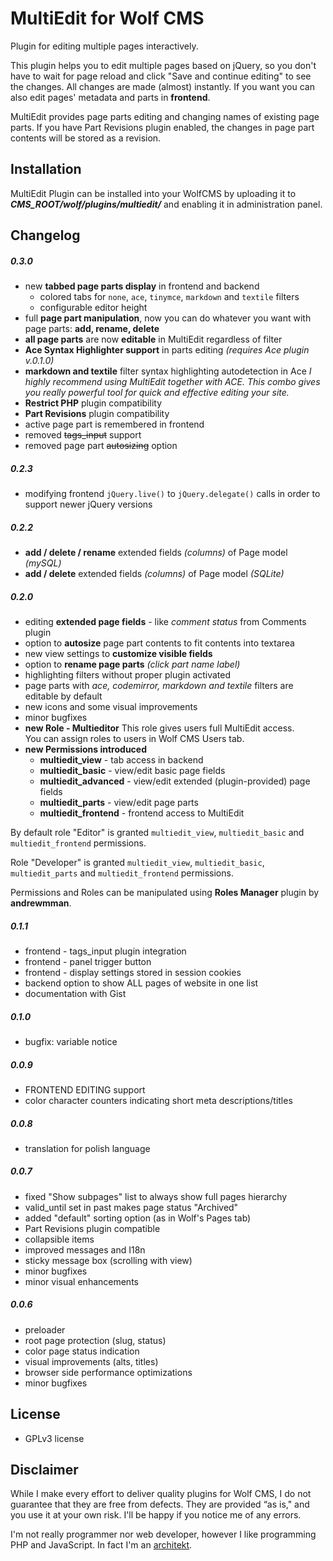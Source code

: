 MultiEdit for Wolf CMS
======================

Plugin for editing multiple pages interactively.

This plugin helps you to edit multiple pages based on jQuery, so you don't have to wait for page reload and click "Save and continue editing" to see the changes.  All changes are made (almost) instantly. If you want you can also edit pages' metadata and parts in **frontend**.

MultiEdit provides page parts editing and changing names of existing page parts. If you have Part Revisions plugin enabled, the changes in page part contents will be stored as a revision.

Installation
------------

MultiEdit Plugin can be installed into your WolfCMS by uploading it to ***CMS_ROOT/wolf/plugins/multiedit/*** and enabling it in administration panel.

Changelog
---------

##### 0.3.0

- new **tabbed page parts display** in frontend and backend
  - colored tabs for `none`, `ace`, `tinymce`, `markdown` and `textile` filters
  - configurable editor height
- full **page part manipulation**, now you can do whatever you want with
  page parts: **add, rename, delete**
- **all page parts** are now **editable** in MultiEdit regardless of filter
- **Ace Syntax Highlighter support** in parts editing *(requires Ace plugin v.0.1.0)*
- **markdown and textile** filter syntax highlighting autodetection in Ace
  *I highly recommend using MultiEdit together with ACE. This combo gives
  you really powerful tool for quick and effective editing your site.*
- **Restrict PHP** plugin compatibility
- **Part Revisions** plugin compatibility
- active page part is remembered in frontend
- removed <del>tags_input</del> support
- removed page part <del>autosizing</del> option

##### 0.2.3

- modifying frontend `jQuery.live()` to `jQuery.delegate()`  calls in order to support newer jQuery versions

##### 0.2.2

- **add / delete / rename** extended fields _(columns)_ of Page model _(mySQL)_
- **add / delete** extended fields _(columns)_ of Page model _(SQLite)_

##### 0.2.0

- editing **extended page fields** - like _comment status_ from Comments plugin
- option to **autosize** page part contents to fit contents into textarea
- new view settings to **customize visible fields**
- option to **rename page parts** _(click part name label)_
- highlighting filters without proper plugin activated
- page parts with _ace, codemirror, markdown and textile_ filters are editable by default
- new icons and some visual improvements
- minor bugfixes
- **new Role - Multieditor**
    This role gives users full MultiEdit access.  
    You can assign roles to users in Wolf CMS Users tab.
- **new Permissions introduced**
  - **multiedit_view** - tab access in backend
  - **multiedit_basic** - view/edit basic page fields
  - **multiedit_advanced** - view/edit extended (plugin-provided) page fields
  - **multiedit_parts** - view/edit page parts
  - **multiedit_frontend** - frontend access to MultiEdit

By default role "Editor" is granted `multiedit_view`,
`multiedit_basic` and `multiedit_frontend` permissions.

Role "Developer" is granted `multiedit_view`,
`multiedit_basic`, `multiedit_parts`
and `multiedit_frontend` permissions.

Permissions and Roles can be manipulated
using **Roles Manager** plugin by **andrewmman**.

##### 0.1.1

- frontend - tags_input plugin integration
- frontend - panel trigger button
- frontend - display settings stored in session cookies
- backend option to show ALL pages of website in one list
- documentation with Gist

##### 0.1.0

- bugfix: variable notice

##### 0.0.9

- FRONTEND EDITING support
- color character counters indicating short meta descriptions/titles

##### 0.0.8

- translation for polish language

##### 0.0.7

- fixed "Show subpages" list to always show full pages hierarchy
- valid_until set in past makes page status "Archived"
- added "default" sorting option (as in Wolf's Pages tab)
- Part Revisions plugin compatible
- collapsible items
- improved messages and I18n
- sticky message box (scrolling with view)
- minor bugfixes
- minor visual enhancements

##### 0.0.6

- preloader
- root page protection (slug, status)
- color page status indication
- visual improvements (alts, titles)
- browser side performance optimizations
- minor bugfixes

License
-------

* GPLv3 license

Disclaimer
----------

While I make every effort to deliver quality plugins for Wolf CMS, I do not guarantee that they are free from defects. They are provided “as is," and you use it at your own risk. I'll be happy if you notice me of any errors.

I'm not really programmer nor web developer, however I like programming PHP and JavaScript. In fact I'm an [architekt](http://marekmurawski.pl).